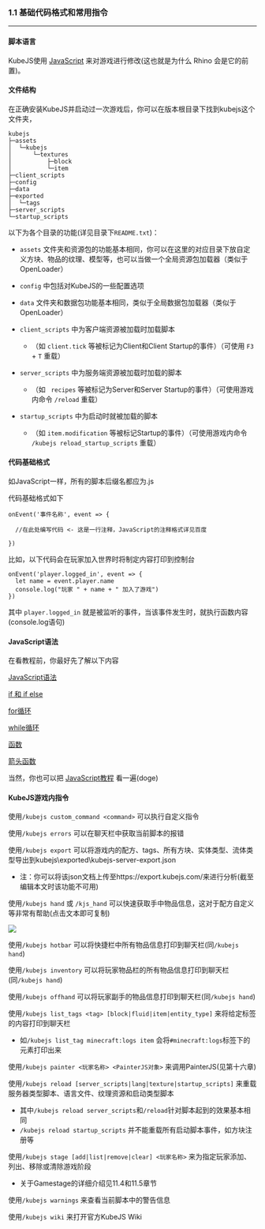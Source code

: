 ### 1.1 基础代码格式和常用指令

------

#### 脚本语言

KubeJS使用 [JavaScript](https://www.w3school.com.cn/js/js_intro.asp) 来对游戏进行修改(这也就是为什么 Rhino 会是它的前置)。

#### 文件结构

在正确安装KubeJS并启动过一次游戏后，你可以在版本根目录下找到kubejs这个文件夹，

```
kubejs
├─assets
│  └─kubejs
│      └─textures
│          ├─block
│          └─item
├─client_scripts
├─config
├─data
├─exported
│  └─tags
├─server_scripts
└─startup_scripts
```

以下为各个目录的功能(详见目录下`README.txt`)：

- `assets` 文件夹和资源包的功能基本相同，你可以在这里的对应目录下放自定义方块、物品的纹理、模型等，也可以当做一个全局资源包加载器（类似于OpenLoader）

- `config` 中包括对KubeJS的一些配置选项

- `data` 文件夹和数据包功能基本相同，类似于全局数据包加载器（类似于OpenLoader）

- `client_scripts` 中为客户端资源被加载时加载脚本
  - （如 `client.tick` 等被标记为Client和Client Startup的事件）（可使用 `F3` + `T` 重载）

- `server_scripts` 中为服务端资源被加载时加载的脚本
  - （如 ` recipes` 等被标记为Server和Server Startup的事件）（可使用游戏内命令 `/reload` 重载）

- `startup_scripts` 中为启动时就被加载的脚本
  - （如 `item.modification` 等被标记Startup的事件）（可使用游戏内命令 `/kubejs reload_startup_scripts` 重载）

#### 代码基础格式

如JavaScript一样，所有的脚本后缀名都应为.js

代码基础格式如下

```
onEvent('事件名称', event => {

  //在此处编写代码 <- 这是一行注释，JavaScript的注释格式详见百度

})
```

比如，以下代码会在玩家加入世界时将制定内容打印到控制台

```
onEvent('player.logged_in', event => {
  let name = event.player.name
  console.log("玩家 " + name + " 加入了游戏")
})
```

其中 `player.logged_in` 就是被监听的事件，当该事件发生时，就执行函数内容(console.log语句)

#### JavaScript语法

在看教程前，你最好先了解以下内容

[JavaScript语法](https://www.w3school.com.cn/js/js_syntax.asp) 

[if 和 if else](https://www.w3school.com.cn/js/js_if_else.asp)

[for循环](https://www.w3school.com.cn/js/js_loop_for.asp)

[while循环](https://www.w3school.com.cn/js/js_loop_while.asp)

[函数](https://www.w3school.com.cn/js/js_functions.asp)

[箭头函数](https://www.w3school.com.cn/js/js_arrow_function.asp)

当然，你也可以把 [JavaScript教程](https://www.w3school.com.cn/js/index.asp) 看一遍(doge)

#### KubeJS游戏内指令

使用`/kubejs custom_command <command>` 可以执行自定义指令

使用`/kubejs errors` 可以在聊天栏中获取当前脚本的报错

使用`/kubejs export` 可以将游戏内的配方、tags、所有方块、实体类型、流体类型导出到kubejs\exported\kubejs-server-export.json

- 注：你可以将该json文档上传至https://export.kubejs.com/来进行分析(截至编辑本文时该功能不可用)

使用`/kubejs hand` 或 `/kjs_hand` 可以快速获取手中物品信息，这对于配方自定义等非常有帮助(点击文本即可复制)

![](https://m1.miaomc.cn/uploads/20220416_cc6b6a0ab79b6.png)

使用`/kubejs hotbar` 可以将快捷栏中所有物品信息打印到聊天栏(同`/kubejs hand`)

使用`/kubejs inventory` 可以将玩家物品栏的所有物品信息打印到聊天栏(同`/kubejs hand`)

使用`/kubejs offhand` 可以将玩家副手的物品信息打印到聊天栏(同`/kubejs hand`)

使用`/kubejs list_tags <tag> [block|fluid|item|entity_type]` 来将给定标签的内容打印到聊天栏

- 如`/kubejs list_tag minecraft:logs item` 会将`#minecraft:logs`标签下的元素打印出来

使用`/kubejs painter <玩家名称> <PainterJS对象>` 来调用PainterJS(见第十六章)

使用`/kubejs reload [server_scripts|lang|texture|startup_scripts]` 来重载服务器类型脚本、语言文件、纹理资源和启动类型脚本

- 其中`/kubejs reload server_scripts`和`/reload`针对脚本起到的效果基本相同
- `/kubejs reload startup_scripts` 并不能重载所有启动脚本事件，如方块注册等

使用`/kubejs stage [add|list|remove|clear] <玩家名称>` 来为指定玩家添加、列出、移除或清除游戏阶段

- 关于Gamestage的详细介绍见11.4和11.5章节

使用`/kubejs warnings` 来查看当前脚本中的警告信息

使用`/kubejs wiki` 来打开官方KubeJS Wiki
